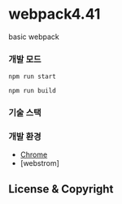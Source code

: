 # webpack4.41

basic webpack

### 개발 모드

```
npm run start
```

```
npm run build
```

### 기술 스택

### 개발 환경

-   [Chrome](https://www.google.com/intl/ko/chrome/)
-   [webstrom]

## License & Copyright
